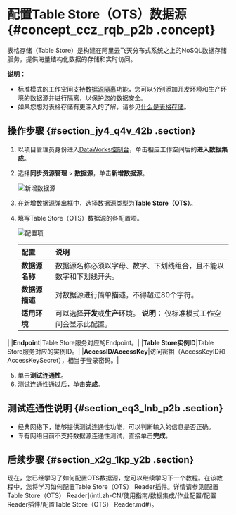 # 配置Table Store（OTS）数据源 {#concept_ccz_rqb_p2b .concept}

表格存储（Table Store）是构建在阿里云飞天分布式系统之上的NoSQL数据存储服务，提供海量结构化数据的存储和实时访问。

**说明：** 

-   标准模式的工作空间支持[数据源隔离](intl.zh-CN/使用指南/数据集成/数据源配置/数据源隔离.md#)功能，您可以分别添加开发环境和生产环境的数据源并进行隔离，以保护您的数据安全。
-   如果您想对表格存储有更深入的了解，请参见[什么是表格存储](../../../../intl.zh-CN/产品简介/什么是表格存储.md#)。

## 操作步骤 {#section_jy4_q4v_42b .section}

1.  以项目管理员身份进入[DataWorks控制台](https://workbench.data.aliyun.com/console)，单击相应工作空间后的**进入数据集成**。
2.  选择**同步资源管理** \> **数据源**，单击**新增数据源**。

    ![新增数据源](http://static-aliyun-doc.oss-cn-hangzhou.aliyuncs.com/assets/img/16213/15677414337595_zh-CN.png)

3.  在新增数据源弹出框中，选择数据源类型为**Table Store（OTS）**。
4.  填写Table Store（OTS）数据源的各配置项。

    ![配置项](http://static-aliyun-doc.oss-cn-hangzhou.aliyuncs.com/assets/img/16210/15677414337571_zh-CN.png)

    |配置|说明|
    |:-|:-|
    |**数据源名称**|数据源名称必须以字母、数字、下划线组合，且不能以数字和下划线开头。|
    |**数据源描述**|对数据源进行简单描述，不得超过80个字符。|
    |**适用环境**|可以选择**开发**或**生产**环境。 **说明：** 仅标准模式工作空间会显示此配置。

 |
    |**Endpoint**|Table Store服务对应的Endpoint。|
    |**Table Store实例ID**|Table Store服务对应的实例ID。|
    |**AccessID/AceessKey**|访问密钥（AccessKeyID和AccessKeySecret），相当于登录密码。|

5.  单击**测试连通性**。
6.  测试连通性通过后，单击**完成**。

## 测试连通性说明 {#section_eq3_lnb_p2b .section}

-   经典网络下，能够提供测试连通性功能，可以判断输入的信息是否正确。
-   专有网络目前不支持数据源连通性测试，直接单击**完成**。

## 后续步骤 {#section_x2g_1kp_y2b .section}

现在，您已经学习了如何配置OTS数据源，您可以继续学习下一个教程。在该教程中，您将学习如何配置Table Store（OTS） Reader插件。详情请参见[配置Table Store（OTS） Reader](intl.zh-CN/使用指南/数据集成/作业配置/配置Reader插件/配置Table Store（OTS） Reader.md#)。

